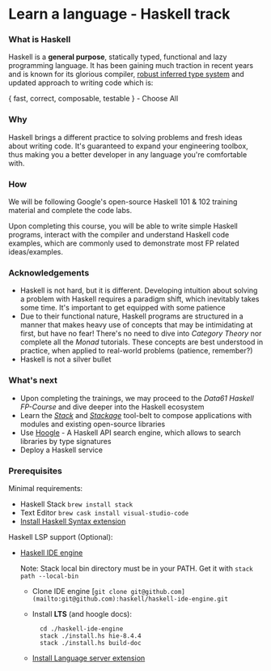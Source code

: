 # Learn a language - Haskell track

### What is Haskell

Haskell is a **general purpose**, statically typed, functional and lazy programming language. It has been gaining much traction in recent years and is known for its glorious compiler, [robust inferred type system](https://softwareengineering.stackexchange.com/questions/279316/what-exactly-makes-the-haskell-type-system-so-revered-vs-say-java/279362#279362) and updated approach to writing code which is:

 { fast, correct, composable, testable } - Choose All

### Why

Haskell brings a different practice to solving problems and fresh ideas about writing code. It's guaranteed to expand your engineering toolbox, thus making you a better developer in any language you're comfortable with.

### How

We will be following Google's open-source Haskell 101 & 102 training material and complete the code labs.

Upon completing this course, you will be able to write simple Haskell programs, interact with the compiler and understand Haskell code examples, which are commonly used to demonstrate most FP related ideas/examples.

### Acknowledgements

- Haskell is not hard, but it is different. Developing intuition about solving a problem with  Haskell requires a paradigm shift, which inevitably takes some time. It's important to get equipped with some patience
- Due to their functional nature, Haskell programs are structured in a manner that makes heavy use of concepts that may be intimidating at first, but have no fear! There's no need to dive into *Category Theory* nor complete all the *Monad* tutorials. These concepts are best understood in practice, when applied to real-world problems (patience, remember?)
- Haskell is not a silver bullet

### What's next

- Upon completing the trainings, we may proceed to the *Data61 Haskell FP-Course* and dive deeper into the Haskell ecosystem
- Learn the *[Stack](https://docs.haskellstack.org/en/stable/README/)* and *[Stackage](https://www.stackage.org)* tool-belt to compose applications with modules and existing open-source libraries
- Use [Hoogle](https://hoogle.haskell.org) - A Haskell API search engine, which allows to search libraries by type signatures
- Deploy a Haskell service

### Prerequisites

Minimal requirements:

- Haskell Stack `brew install stack`
- Text Editor `brew cask install visual-studio-code`
- [Install Haskell Syntax extension](https://marketplace.visualstudio.com/items?itemName=justusadam.language-haskell)

Haskell LSP support (Optional):

- [Haskell IDE engine](https://github.com/haskell/haskell-ide-engine#installation-from-source)

    Note: Stack local bin directory must be in your PATH. Get it with `stack path --local-bin`

    - Clone IDE engine [`git clone git@github.com](mailto:git@github.com):haskell/haskell-ide-engine.git`
    - Install **LTS** (and hoogle docs):

            cd ./haskell-ide-engine
            stack ./install.hs hie-8.4.4
            stack ./install.hs build-doc

    - [Install Language server extension](https://marketplace.visualstudio.com/items?itemName=alanz.vscode-hie-server)

